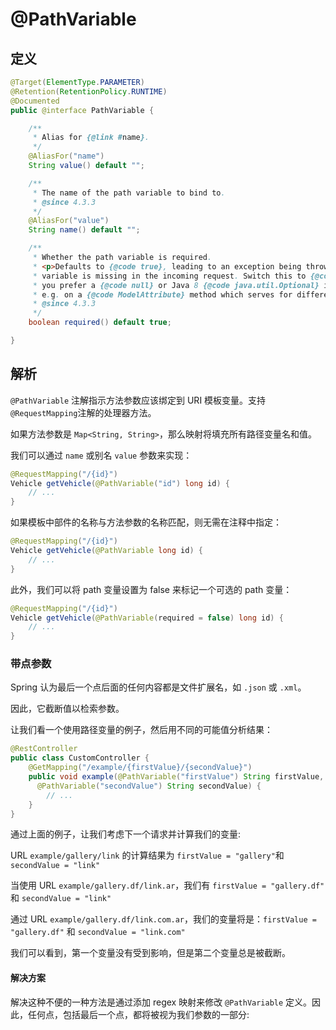 # @PathVariable

## 定义

```java
@Target(ElementType.PARAMETER)
@Retention(RetentionPolicy.RUNTIME)
@Documented
public @interface PathVariable {

    /**
     * Alias for {@link #name}.
     */
    @AliasFor("name")
    String value() default "";

    /**
     * The name of the path variable to bind to.
     * @since 4.3.3
     */
    @AliasFor("value")
    String name() default "";

    /**
     * Whether the path variable is required.
     * <p>Defaults to {@code true}, leading to an exception being thrown if the path
     * variable is missing in the incoming request. Switch this to {@code false} if
     * you prefer a {@code null} or Java 8 {@code java.util.Optional} in this case.
     * e.g. on a {@code ModelAttribute} method which serves for different requests.
     * @since 4.3.3
     */
    boolean required() default true;

}
```

## 解析

`@PathVariable` 注解指示方法参数应该绑定到 URI 模板变量。支持 `@RequestMapping`注解的处理器方法。

如果方法参数是 `Map<String, String>`，那么映射将填充所有路径变量名和值。

我们可以通过 `name` 或别名 `value` 参数来实现：

```java
@RequestMapping("/{id}")
Vehicle getVehicle(@PathVariable("id") long id) {
    // ...
}
```

如果模板中部件的名称与方法参数的名称匹配，则无需在注释中指定：

```java
@RequestMapping("/{id}")
Vehicle getVehicle(@PathVariable long id) {
    // ...
}
```

此外，我们可以将 path 变量设置为 false 来标记一个可选的 path 变量：

```java
@RequestMapping("/{id}")
Vehicle getVehicle(@PathVariable(required = false) long id) {
    // ...
}
```

### 带点参数

Spring 认为最后一个点后面的任何内容都是文件扩展名，如 `.json` 或 `.xml`。

因此，它截断值以检索参数。

让我们看一个使用路径变量的例子，然后用不同的可能值分析结果：

```java
@RestController
public class CustomController {
    @GetMapping("/example/{firstValue}/{secondValue}")
    public void example(@PathVariable("firstValue") String firstValue,
      @PathVariable("secondValue") String secondValue) {
        // ...  
    }
}
```

通过上面的例子，让我们考虑下一个请求并计算我们的变量:

URL `example/gallery/link` 的计算结果为 `firstValue = "gallery"`和 `secondValue = "link"`

当使用 URL `example/gallery.df/link.ar`，我们有 `firstValue = "gallery.df"` 和 `secondValue = "link"`

通过 URL `example/gallery.df/link.com.ar`，我们的变量将是：`firstValue = "gallery.df"` 和 `secondValue = "link.com"`

我们可以看到，第一个变量没有受到影响，但是第二个变量总是被截断。

#### 解决方案

解决这种不便的一种方法是通过添加 regex 映射来修改 `@PathVariable` 定义。因此，任何点，包括最后一个点，都将被视为我们参数的一部分:



